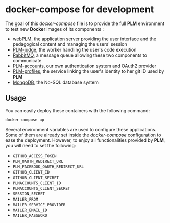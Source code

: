 # docker-compose for development

The goal of this *docker-compose* file is to provide the full **PLM** environment to test new **Docker** images of its components :
- [webPLM](https://github.com/BuggleInc/webPLM), the application server providing the user interface and the pedagogical content and managing the users' session
- [PLM-judge](https://github.com/buggleinc/plm-judge), the worker handling the user's code execution
- [RabbitMQ](https://www.rabbitmq.com/), a message queue allowing these two components to communicate
- [PLM-accounts](https://github.com/BuggleInc/PLM-accounts), our own authentication system and OAuth2 provider
- [PLM-profiles](https//github.com/BuggleInc/PLM-profiles), the service linking the user's identity to her git ID used by **PLM**
- [MongoDB](https://www.mongodb.com), the No-SQL database system

## Usage

You can easily deploy these containers with the following command:

```
docker-compose up
```

Several environment variables are used to configure these applications.
Some of them are already set inside the *docker-compose* configuration to ease the deployment.
However, to enjoy all functionalities provided by **PLM**, you will need to set the following:
* ```GITHUB_ACCESS_TOKEN```
* ```PLM_OAUTH_REDIRECT_URL```
* ```PLM_FACEBOOK_OAUTH_REDIRECT_URL```
* ```GITHUB_CLIENT_ID```
* ```GITHUB_CLIENT_SECRET```
* ```PLMACCOUNTS_CLIENT_ID```
* ```PLMACCOUNTS_CLIENT_SECRET```
* ```SESSION_SECRET```
* ```MAILER_FROM```
* ```MAILER_SERVICE_PROVIDER```
* ```MAILER_EMAIL_ID```
* ```MAILER_PASSWORD```
